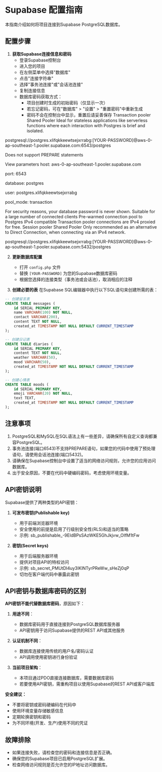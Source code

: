 # Supabase 配置指南

本指南介绍如何将项目连接到Supabase PostgreSQL数据库。

## 配置步骤

1. **获取Supabase连接信息和密码**
   - 登录Supabase控制台
   - 进入您的项目
   - 在左侧菜单中选择"数据库"
   - 点击"连接字符串"
   - 选择"事务池连接"或"会话池连接"
   - 复制连接信息
   - 数据库密码获取方式：
     - 项目创建时生成的初始密码（仅显示一次）
     - 若忘记密码，可在"数据库" > "设置" > "重置密码"中重新生成
     - 密码不会在控制台中显示，重置后请妥善保存
Transaction pooler
Shared Pooler
Ideal for stateless applications like serverless functions where each interaction with Postgres is brief and isolated.

postgresql://postgres.xlifqkkeewtsejxrrabg:[YOUR-PASSWORD]@aws-0-ap-southeast-1.pooler.supabase.com:6543/postgres

Does not support PREPARE statements


View parameters
host:
aws-0-ap-southeast-1.pooler.supabase.com

port:
6543

database:
postgres

user:
postgres.xlifqkkeewtsejxrrabg

pool_mode:
transaction

For security reasons, your database password is never shown.
Suitable for a large number of connected clients
Pre-warmed connection pool to Postgres
IPv4 compatible
Transaction pooler connections are IPv4 proxied for free.
Session pooler
Shared Pooler
Only recommended as an alternative to Direct Connection, when connecting via an IPv4 network.

postgresql://postgres.xlifqkkeewtsejxrrabg:[YOUR-PASSWORD]@aws-0-ap-southeast-1.pooler.supabase.com:5432/postgres



2. **更新数据库配置**
   - 打开 `config.php` 文件
   - 替换 `[YOUR-PASSWORD]` 为您的Supabase数据库密码
   - 根据您选择的连接类型（事务池或会话池），取消相应的注释

3. **创建必要的表**
   在Supabase SQL编辑器中执行以下SQL语句来创建所需的表：

```sql
-- 创建留言表
CREATE TABLE messages (
    id SERIAL PRIMARY KEY,
    name VARCHAR(100) NOT NULL,
    contact VARCHAR(200),
    content TEXT NOT NULL,
    created_at TIMESTAMP NOT NULL DEFAULT CURRENT_TIMESTAMP
);

-- 创建日记表
CREATE TABLE diaries (
    id SERIAL PRIMARY KEY,
    content TEXT NOT NULL,
    weather VARCHAR(50),
    mood VARCHAR(50),
    created_at TIMESTAMP NOT NULL DEFAULT CURRENT_TIMESTAMP
);

-- 创建心情表
CREATE TABLE moods (
    id SERIAL PRIMARY KEY,
    emoji VARCHAR(20) NOT NULL,
    text TEXT,
    created_at TIMESTAMP NOT NULL DEFAULT CURRENT_TIMESTAMP
);
```

## 注意事项

1. PostgreSQL和MySQL在SQL语法上有一些差异，请确保所有自定义查询都兼容PostgreSQL。
2. 事务池连接(端口6543)不支持PREPARE语句，如果您的代码中使用了预处理语句，请使用会话池连接(端口5432)。
3. 请确保在Supabase控制台中设置了适当的网络访问规则，允许您的应用访问数据库。
4. 出于安全原因，不要在代码中硬编码密码，考虑使用环境变量。

## API密钥说明

Supabase提供了两种类型的API密钥：

1. **可发布密钥(Publishable key)**
   - 用于前端浏览器环境
   - 安全使用的前提是启用了行级别安全性(RLS)和适当的策略
   - 示例: sb_publishable_-9EIdBPsSAzWKE5GhJkjvw_OIfM1tFw

2. **密钥(Secret keys)**
   - 用于后端服务器环境
   - 提供对项目API的特权访问
   - 示例: sb_secret_PMUtDl4uy3IKlNTyrPReWw_sHeZj0qP
   - 切勿在客户端代码中暴露此密钥

## API密钥与数据库密码的区别

**API密钥不能代替数据库密码**，原因如下：

1. **用途不同**：
   - 数据库密码用于直接连接到PostgreSQL数据库服务器
   - API密钥用于访问Supabase提供的REST API或其他服务

2. **认证机制不同**：
   - 数据库连接使用传统的用户名/密码认证
   - API调用使用密钥进行身份验证

3. **当前项目架构**：
   - 本项目通过PDO直接连接数据库，需要数据库密码
   - 若要使用API密钥，需重构项目以使用Supabase的REST API或客户端库

**安全建议：**
- 不要将密钥或密码硬编码在代码中
- 使用环境变量存储敏感信息
- 定期轮换密钥和密码
- 为不同环境(开发、生产)使用不同的凭证

## 故障排除

- 如果连接失败，请检查您的密码和连接信息是否正确。
- 确保您的Supabase项目已启用PostgreSQL扩展。
- 检查网络访问规则是否允许您的IP地址访问数据库。